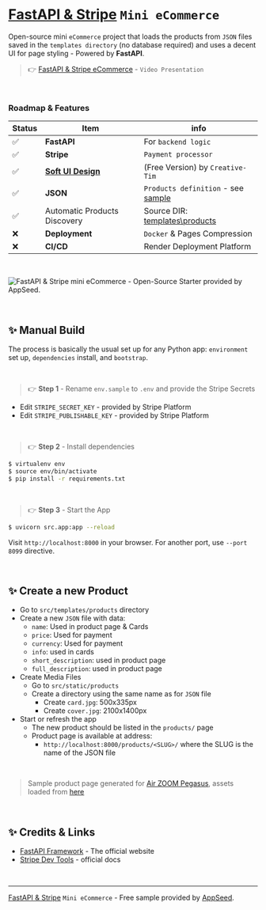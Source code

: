 # [FastAPI & Stripe](https://blog.appseed.us/fastapi-stripe-free-ecommerce/) `Mini eCommerce`

Open-source mini `eCommerce` project that loads the products from `JSON` files saved in the `templates directory` (no database required) and uses a decent UI for page styling - Powered by **FastAPI**.
<br />

> 👉 [FastAPI & Stripe eCommerce](https://youtu.be/5kCE41duksk) - `Video Presentation`

<br />

### Roadmap & Features 

| Status | Item | info | 
| --- | --- | --- |
| ✅ | **FastAPI** | For `backend logic` |
| ✅ | **Stripe** | `Payment processor` |
| ✅ | **[Soft UI Design](https://www.creative-tim.com/product/soft-ui-design-system?AFFILIATE=128200)** | (Free Version) by `Creative-Tim` |
| ✅ | **JSON** | `Products definition` - see [sample](./src/templates/products/air-zoom-pegasus.json) |
| ✅ | Automatic Products Discovery | Source DIR: [templates\products](./src/templates/products) |
| ❌ | **Deployment** | `Docker` & Pages Compression |
| ❌ | **CI/CD** | Render Deployment Platform |

<br />

![FastAPI & Stripe mini eCommerce - Open-Source Starter provided by AppSeed.](https://user-images.githubusercontent.com/51070104/197350325-609fe951-fe54-4276-9380-9d403460a8d0.png)

<br />

## ✨ Manual Build

The process is basically the usual set up for any Python app: `environment` set up, `dependencies` install, and `bootstrap`. 

<br />

> 👉 **Step 1** - Rename `env.sample` to `.env` and provide the Stripe Secrets

- Edit `STRIPE_SECRET_KEY` - provided by Stripe Platform
- Edit `STRIPE_PUBLISHABLE_KEY` - provided by Stripe Platform

<br />

> 👉 **Step 2** - Install dependencies

```bash
$ virtualenv env
$ source env/bin/activate
$ pip install -r requirements.txt
```

<br />

> 👉 **Step 3** - Start the App

```bash
$ uvicorn src.app:app --reload
```

Visit `http://localhost:8000` in your browser. For another port, use `--port 8099` directive.

<br />

## ✨ Create a new Product

- Go to `src/templates/products` directory
- Create a new `JSON` file with data:
  - `name`: Used in product page & Cards
  - `price`: Used for payment
  - `currency`: Used for payment
  - `info`: used in cards 
  - `short_description`: used in product page
  - `full_description`: used in product page
- Create Media Files
  - Go to `src/static/products` 
  - Create a directory using the same name as for `JSON` file
    - Create `card.jpg`: 500x335px
    - Create `cover.jpg`: 2100x1400px
- Start or refresh the app
  - The new product should be listed in the `products/` page
  - Product page is available at address:
    - `http://localhost:8000/products/<SLUG>/` where the SLUG is the name of the JSON file 
  
<br />

> Sample product page generated for [Air ZOOM Pegasus](./src/templates/products/air-zoom-pegasus.json), assets loaded from [here](./src/static/products/air-zoom-pegasus)

<br />

## ✨ Credits & Links

- [FastAPI Framework](https://fastapi.tiangolo.com/) - The official website
- [Stripe Dev Tools](https://stripe.com/docs/development) - official docs

<br />

---
[FastAPI & Stripe](https://blog.appseed.us/fastapi-stripe-free-ecommerce/) `Mini eCommerce` - Free sample provided by [AppSeed](https://appseed.us).
